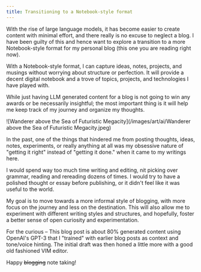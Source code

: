 ```yaml
---
title: Transitioning to a Notebook-style format
---
```


With the rise of large language models, it has become easier to create content with minimal effort, and there really is no excuse to neglect a blog. I have been guilty of this and hence want to explore a transition to a more Notebook-style format for my personal blog (this one you are reading right now).

With a Notebook-style format, I can capture ideas, notes, projects, and musings without worrying about structure or perfection. It will provide a decent digital notebook and a trove of topics, projects, and technologies I have played with.

While just having LLM generated content for a blog is not going to win any awards or be necessarily insightful; the most important thing is it will help me keep track of my journey and organize my thoughts.

![Wanderer above the Sea of Futuristic Megacity](/images/art/ai/Wanderer above the Sea of Futuristic Megacity.jpeg)

In the past, one of the things that hindered me from posting thoughts, ideas, notes, experiments, or really anything at all was my obsessive nature of "getting it right" instead of "getting it done." when it came to my writings here.

I would spend way too much time writing and editing, nit picking over grammar, reading and rereading dozens of times. I would try to have a polished thought or essay before publishing, or it didn't feel like it was useful to the world.

My goal is to move towards a more informal style of blogging, with more focus on the journey and less on the destination. This will also allow me to experiment with different writing styles and structures, and hopefully, foster a better sense of open curiosity and experimentation.

For the curious &ndash; This blog post is about 80% generated content using OpenAI's GPT-3 that I "trained" with earlier blog posts as context and tone/voice hinting. The initial draft was then honed a little more with a good old fashioned VIM editor.

Happy ~~blogging~~ note taking!
